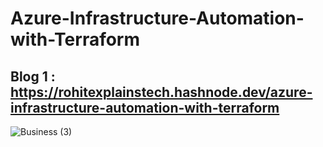 # Azure-Infrastructure-Automation-with-Terraform
## Blog 1 : https://rohitexplainstech.hashnode.dev/azure-infrastructure-automation-with-terraform
![Business (3)](https://github.com/user-attachments/assets/db8ab588-1124-40e6-bd61-c4fbc28dc25c)
